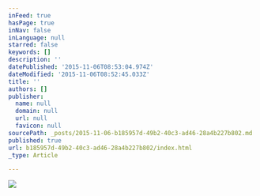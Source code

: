 ```yaml
---
inFeed: true
hasPage: true
inNav: false
inLanguage: null
starred: false
keywords: []
description: ''
datePublished: '2015-11-06T08:53:04.974Z'
dateModified: '2015-11-06T08:52:45.033Z'
title: ''
authors: []
publisher:
  name: null
  domain: null
  url: null
  favicon: null
sourcePath: _posts/2015-11-06-b185957d-49b2-40c3-ad46-28a4b227b802.md
published: true
url: b185957d-49b2-40c3-ad46-28a4b227b802/index.html
_type: Article

---
```

![](https://the-grid-user-content.s3-us-west-2.amazonaws.com/a00eccc8-c084-46f0-8432-6ab4440c8fad.jpg)